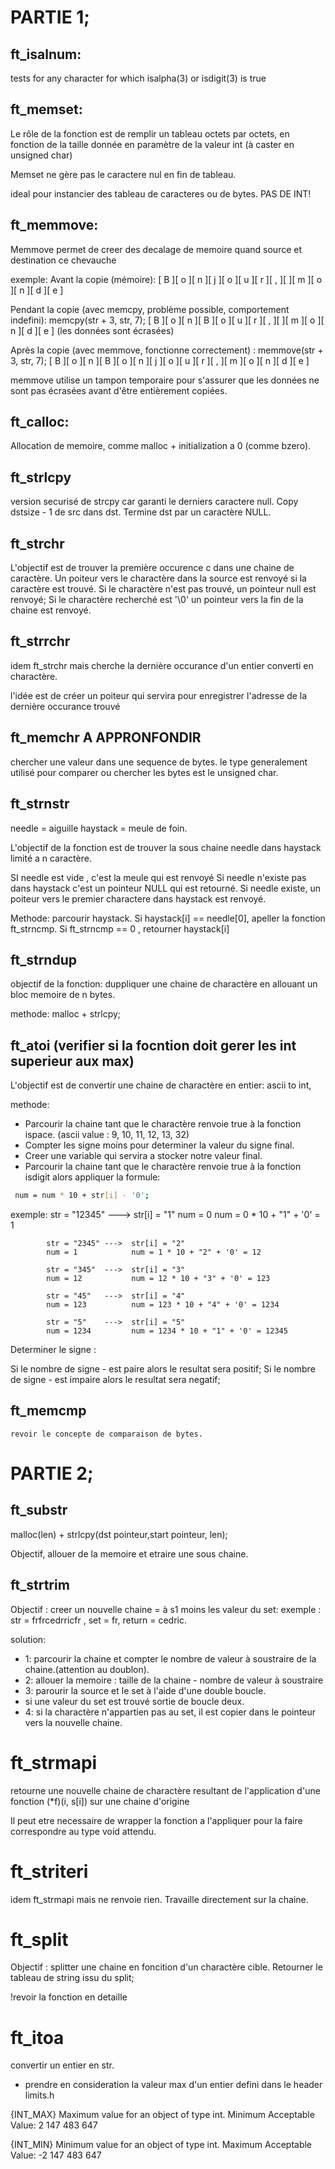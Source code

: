 # PARTIE 1;

## ft_isalnum:
tests for any character for which isalpha(3) or isdigit(3) is true

## ft_memset:

Le rôle de la fonction est de remplir un tableau octets par octets, en fonction de la taille donnée en paramètre de la valeur int (à caster en unsigned char)

Memset ne gère pas le caractere nul en fin de tableau.

ideal pour instancier des tableau de caracteres ou de bytes.
PAS DE INT!


## ft_memmove:

Memmove permet de creer des decalage de memoire quand source et destination ce chevauche

exemple:
Avant la copie (mémoire):
[ B ][ o ][ n ][ j ][ o ][ u ][ r ][ , ][   ][ m ][ o ][ n ][ d ][ e ]

Pendant la copie (avec memcpy, problème possible, comportement indefini): memcpy(str + 3, str, 7);
[ B ][ o ][ n ][ B ][ o ][ u ][ r ][ , ][   ][ m ][ o ][ n ][ d ][ e ] (les données sont écrasées)

Après la copie (avec memmove, fonctionne correctement) : memmove(str + 3, str, 7);
[ B ][ o ][ n ][ B ][ o ][ n ][ j ][ o ][ u ][ r ][ , ][ m ][ o ][ n ][ d ][ e ]

memmove utilise un tampon temporaire pour s'assurer que les données ne sont pas écrasées avant d'être entièrement copiées.

## ft_calloc:

Allocation de memoire, comme malloc  + initialization a 0 (comme bzero).

## ft_strlcpy

version securisé de strcpy car garanti le derniers caractere null.
Copy dstsize - 1 de src dans dst.
Termine dst par un caractère NULL.

## ft_strchr

L'objectif est de trouver la première occurence c dans une chaine de caractère.
Un poiteur vers le charactère dans la source est renvoyé si la caractère est trouvé.
Si le charactère n'est pas trouvé, un pointeur null est renvoyé;
Si le charactère recherché est '\0' un pointeur vers la fin de la chaine est renvoyé.

## ft_strrchr

idem ft_strchr mais cherche la dernière occurance d'un entier converti en charactère.

l'idée est de créer un poiteur qui servira pour enregistrer l'adresse de la dernière occurance trouvé

## ft_memchr A APPRONFONDIR

chercher une valeur dans une sequence de bytes. le type generalement utilisé pour comparer ou chercher les bytes est le unsigned char.

## ft_strnstr

needle = aiguille
haystack = meule de foin.

L'objectif de la fonction est de trouver la sous chaine needle dans haystack limité a n caractère.

SI needle est vide , c'est la meule qui est renvoyé
Si needle n'existe pas dans haystack c'est un pointeur NULL qui est retourné.
Si needle existe, un poiteur vers le premier charactere dans haystack est renvoyé.

Methode: parcourir haystack. Si haystack[i] == needle[0], apeller la fonction ft_strncmp. Si ft_strncmp == 0 , retourner haystack[i]

## ft_strndup
objectif de la fonction: duppliquer une chaine de charactère en allouant un bloc memoire de n bytes.

methode: malloc + strlcpy;

## ft_atoi (verifier si la focntion doit gerer les int superieur aux max)

L'objectif est de convertir une chaine de charactère en entier: ascii to int,

methode:

* Parcourir la chaine tant que le charactère renvoie true à la fonction ispace. (ascii value : 9, 10, 11, 12, 13, 32)
* Compter les signe moins pour determiner la valeur du signe final.
* Creer une variable qui servira a stocker notre valeur final.
* Parcourir la chaine tant que le charactère renvoie true à la fonction isdigit alors appliquer la formule:

```bash
 num = num * 10 + str[i] - '0';
```

exemple:    str = "12345" --->  str[i] = "1"
            num = 0             num = 0 * 10 + "1" + '0' = 1

            str = "2345" --->  str[i] = "2"
            num = 1            num = 1 * 10 + "2" + '0' = 12

            str = "345"  --->  str[i] = "3"
            num = 12           num = 12 * 10 + "3" + '0' = 123

            str = "45"   --->  str[i] = "4"
            num = 123          num = 123 * 10 + "4" + '0' = 1234

            str = "5"    --->  str[i] = "5"
            num = 1234         num = 1234 * 10 + "1" + '0' = 12345

Determiner le signe :

Si le nombre de signe - est paire alors le resultat sera positif;
Si le nombre de signe - est impaire alors le resultat sera negatif;

## ft_memcmp
    revoir le concepte de comparaison de bytes.

# PARTIE 2;

## ft_substr
malloc(len) + strlcpy(dst pointeur,start pointeur, len);

Objectif, allouer de la memoire et etraire une sous chaine.

## ft_strtrim

Objectif : creer un nouvelle chaine = à s1 moins les valeur du set:
exemple : str = frfrcedrricfr , set = fr, return = cedric.

solution: 
* 1: parcourir la chaine et compter le nombre de valeur à soustraire de la chaine.(attention au doublon).
* 2: allouer la memoire : taille de la chaine - nombre de valeur à soustraire
* 3: parourir la source et le set à l'aide d'une double boucle.
* si une valeur du set est trouvé sortie de boucle deux.
* 4: si la charactère n'appartien pas au set, il est copier dans le pointeur vers la nouvelle chaine. 

# ft_strmapi
retourne une nouvelle chaine de charactère resultant de l'application d'une fonction (*f)(i, s[i]) sur une chaine d'origine

Il peut etre necessaire de wrapper la fonction a l'appliquer pour la faire correspondre au type void attendu.

# ft_striteri
idem ft_strmapi mais ne renvoie rien. Travaille directement sur la chaine.

# ft_split

Objectif : splitter une chaine en foncition d'un charactère cible. Retourner le tableau de string issu du split;

!revoir la fonction en detaille

# ft_itoa

convertir un entier en str.
* prendre en consideration la valeur max d'un entier defini dans le header limits.h

{INT_MAX}
Maximum value for an object of type int.
Minimum Acceptable Value: 2 147 483 647

{INT_MIN}
Minimum value for an object of type int.
Maximum Acceptable Value: -2 147 483 647







